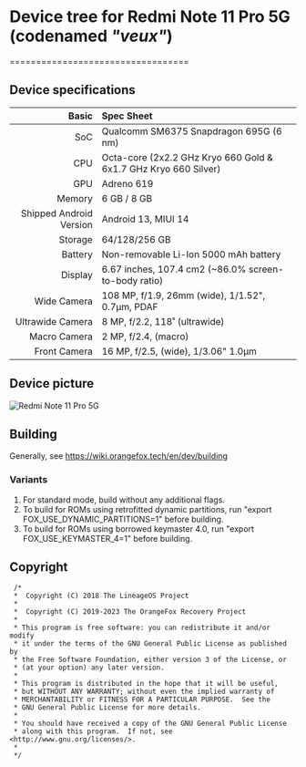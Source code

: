# Device tree for Redmi Note 11 Pro 5G (codenamed _"veux"_)

==================================

## Device specifications

Basic   | Spec Sheet
-------:|:-------------------------
SoC     | Qualcomm SM6375 Snapdragon 695G (6 nm)
CPU     | Octa-core (2x2.2 GHz Kryo 660 Gold & 6x1.7 GHz Kryo 660 Silver)
GPU     | Adreno 619
Memory  | 6 GB / 8 GB
Shipped Android Version | Android 13, MIUI 14
Storage | 64/128/256 GB
Battery | Non-removable Li-Ion 5000 mAh battery
Display | 6.67 inches, 107.4 cm2 (~86.0% screen-to-body ratio)
Wide Camera  | 108 MP, f/1.9, 26mm (wide), 1/1.52", 0.7µm, PDAF
Ultrawide Camera	 | 8 MP, f/2.2, 118˚ (ultrawide)
Macro Camera	 | 2 MP, f/2.4, (macro)
Front Camera | 	16 MP, f/2.5, (wide), 1/3.06" 1.0µm





## Device picture

![Redmi Note 11 Pro 5G](https://github.com/Sappstal/Veux/assets/88688508/1d02bb14-e3b1-475a-b0ad-5de5ec8abea4)

## Building
Generally, see https://wiki.orangefox.tech/en/dev/building

### Variants
1. For standard mode, build without any additional flags.
2. To build for ROMs using retrofitted dynamic partitions, run "export FOX_USE_DYNAMIC_PARTITIONS=1" before building.
3. To build for ROMs using borrowed keymaster 4.0, run "export FOX_USE_KEYMASTER_4=1" before building.

## Copyright
 ```
  /*
  *  Copyright (C) 2018 The LineageOS Project
  *
  *  Copyright (C) 2019-2023 The OrangeFox Recovery Project
  *
  * This program is free software: you can redistribute it and/or modify
  * it under the terms of the GNU General Public License as published by
  * the Free Software Foundation, either version 3 of the License, or
  * (at your option) any later version.
  *
  * This program is distributed in the hope that it will be useful,
  * but WITHOUT ANY WARRANTY; without even the implied warranty of
  * MERCHANTABILITY or FITNESS FOR A PARTICULAR PURPOSE.  See the
  * GNU General Public License for more details.
  *
  * You should have received a copy of the GNU General Public License
  * along with this program.  If not, see <http://www.gnu.org/licenses/>.
  *
  */
  ```
